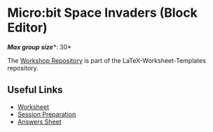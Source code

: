 # Micro:bit Space Invaders (Block Editor)

***Max group size****: 30*

The [Workshop Repository](https://github.com/MVSE-Outreach/LaTeX-Worksheet-Templates/tree/master/Microbit%20Space%20Invaders%20(Block%20Editor)) is part of the LaTeX-Worksheet-Templates repository.

## Useful Links

* [Worksheet](Microbit-Space-Invaders-Worksheet.pdf)
* [Session Preparation](Session-Preparation.pdf)
* [Answers Sheet](Microbit-Space-Invaders-Answers.pdf)
